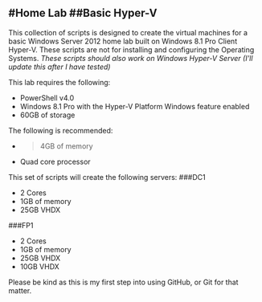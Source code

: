 #Home Lab
##Basic Hyper-V
----------
This collection of scripts is designed to create the virtual machines for a basic Windows Server 2012 home lab built on Windows 8.1 Pro Client Hyper-V. These scripts are not for installing and configuring the Operating Systems.
*These scripts should also work on Windows Hyper-V Server (I'll update this after I have tested)*

This lab requires the following:
- PowerShell v4.0
- Windows 8.1 Pro with the Hyper-V Platform Windows feature enabled
- 60GB of storage

The following is recommended:
- >4GB of memory
- Quad core processor

This set of scripts will create the following servers:
###DC1
- 2 Cores
- 1GB of memory
- 25GB VHDX

###FP1
- 2 Cores
- 1GB of memory
- 25GB VHDX
- 10GB VHDX

Please be kind as this is my first step into using GitHub, or Git for that matter.